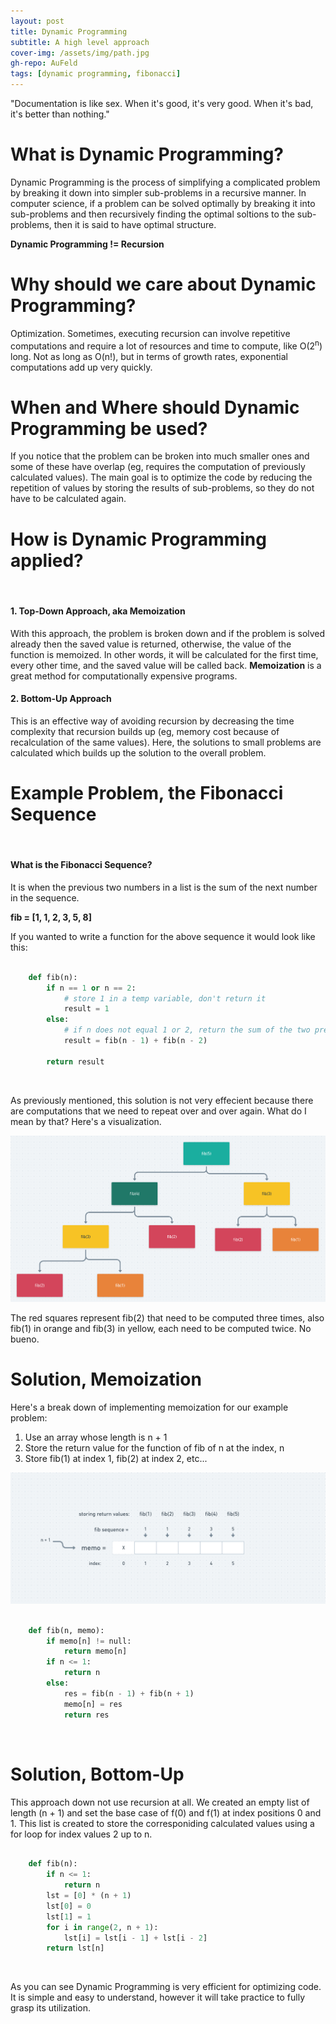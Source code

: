 ```yaml
---
layout: post
title: Dynamic Programming
subtitle: A high level approach
cover-img: /assets/img/path.jpg
gh-repo: AuFeld
tags: [dynamic programming, fibonacci]
---
```


"Documentation is like sex. When it's good, it's very good. When it's bad, it's better than nothing."

# What is Dynamic Programming?

Dynamic Programming is the process of simplifying a complicated problem by breaking it down into simpler sub-problems in a recursive manner. In computer science, if a problem can be solved optimally by breaking it into sub-problems and then recursively finding the optimal soltions to the sub-problems, then it is said to have optimal structure.

**Dynamic Programming != Recursion**


# Why should we care about Dynamic Programming?

Optimization. Sometimes, executing recursion can involve repetitive computations and require a lot of resources and time to compute, like O(2<sup>n</sup>) long. Not as long as O(n!), but in terms of growth rates, exponential computations add up very quickly. 

# When and Where should Dynamic Programming be used?

If you notice that the problem can be broken into much smaller ones and some of these have overlap (eg, requires the computation of previously calculated values). The main goal is to optimize the code by reducing the repetition of values by storing the results of sub-problems, so they do not have to be calculated again. 

# How is Dynamic Programming applied?
<br>

#### 1. Top-Down Approach, aka Memoization

With this approach, the problem is broken down and if the problem is solved already then the saved value is returned, otherwise, the value of the function is memoized. In other words, it will be calculated for the first time, every other time, and the saved value will be called back. **Memoization** is a great method for computationally expensive programs. 

#### 2. Bottom-Up Approach

This is an effective way of avoiding recursion by decreasing the time complexity that recursion builds up (eg, memory cost because of recalculation of the same values). Here, the solutions to small problems are calculated which builds up the solution to the overall problem. 

# Example Problem, the Fibonacci Sequence
<br>

#### What is the Fibonacci Sequence?

It is when the previous two numbers in a list is the sum of the next number in the sequence. 

**fib = [1, 1, 2, 3, 5, 8]**

If you wanted to write a function for the above sequence it would look like this: 

```python

    def fib(n):
        if n == 1 or n == 2:
            # store 1 in a temp variable, don't return it
            result = 1
        else:
            # if n does not equal 1 or 2, return the sum of the two previous Fibonacci #'s instead
            result = fib(n - 1) + fib(n - 2)
        
        return result 

```
<br>

As previously mentioned, this solution is not very effecient because there are computations that we need to repeat over and over again. What do I mean by that? Here's a visualization. 


![Fibonacci](/assets/fib.png)


The red squares represent fib(2) that need to be computed three times, also fib(1) in orange and fib(3) in yellow, each need to be computed twice. No bueno. 

# Solution, Memoization

Here's a break down of implementing memoization for our example problem:

1. Use an array whose length is n + 1
2. Store the return value for the function of fib of n at the index, n
3. Store fib(1) at index 1, fib(2) at index 2, etc... 



![Memo](/assets/memoization.png)



```python

    def fib(n, memo):
        if memo[n] != null:
            return memo[n]
        if n <= 1: 
            return n
        else:
            res = fib(n - 1) + fib(n + 1)
            memo[n] = res
            return res

```
<br>

# Solution, Bottom-Up

This approach down not use recursion at all. We created an empty list of length (n + 1) and set the base case of f(0) and f(1) at index positions 0 and 1. This list is created to store the corresponiding calculated values using a for loop for index values 2 up to n. 


```python

    def fib(n):
        if n <= 1: 
            return n
        lst = [0] * (n + 1)
        lst[0] = 0
        lst[1] = 1
        for i in range(2, n + 1):
            lst[i] = lst[i - 1] + lst[i - 2]
        return lst[n]


```
<br>

As you can see Dynamic Programming is very efficient for optimizing code. It is simple and easy to understand, however it will take practice to fully grasp its utilization. 

